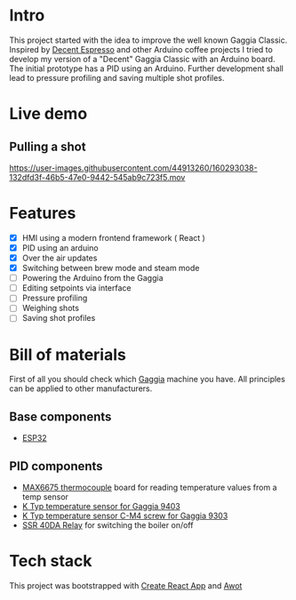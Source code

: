 
# Intro

This project started with the idea to improve the well known Gaggia Classic. Inspired by [Decent Espresso](https://decentespresso.com) and other Arduino coffee projects I tried to develop my version of a "Decent" Gaggia Classic with an Arduino board. The initial prototype has a PID using an Arduino. Further development shall lead to pressure profiling and saving multiple shot profiles.
# Live demo



## Pulling a shot
https://user-images.githubusercontent.com/44913260/160293038-132dfd3f-46b5-47e0-9442-545ab9c723f5.mov

# Features
- [x] HMI using a modern frontend framework ( React )
- [x] PID using an arduino
- [x] Over the air updates
- [x] Switching between brew mode and steam mode
- [ ] Powering the Arduino from the Gaggia
- [ ] Editing setpoints via interface
- [ ] Pressure profiling
- [ ] Weighing shots
- [ ] Saving shot profiles

# Bill of materials
 First of all you should check which [Gaggia](https://clevercoffee.de/gaggia-classic-9403-pid-only/) machine you have. All principles can be applied to other manufacturers.

## Base components
- [ESP32](https://de.aliexpress.com/item/1005002410521023.html?spm=a2g0o.productlist.0.0.143d745aGmcwLI&algo_pvid=294d5305-bb05-42d3-a587-069c5c8609f6&aem_p4p_detail=202203141218331972711337181670031915877&algo_exp_id=294d5305-bb05-42d3-a587-069c5c8609f6-4&pdp_ext_f=%7B%22sku_id%22%3A%2212000020563171209%22%7D&pdp_pi=-1%3B3.72%3B-1%3B1.16%40salePrice%3BEUR%3Bsearch-mainSearch)

## PID components
- [MAX6675 thermocouple](https://de.aliexpress.com/item/32860265425.html?spm=a2g0o.productlist.0.0.3c52733cTT2GjZ&algo_pvid=17b1e326-90ec-49c9-a830-8af828e13dd6&algo_exp_id=17b1e326-90ec-49c9-a830-8af828e13dd6-3&pdp_ext_f=%7B%22sku_id%22%3A%2265580676538%22%7D&pdp_pi=-1%3B2.46%3B-1%3B-1%40salePrice%3BEUR%3Bsearch-mainSearch) board for reading temperature values from a temp sensor
- [K Typ temperature sensor for Gaggia 9403](https://de.aliexpress.com/item/32835036293.html?gatewayAdapt=glo2deu&spm=a2g0s.9042311.0.0.27424c4diT6T0k)
- [K Typ temperature sensor C-M4 screw for Gaggia 9303](https://de.aliexpress.com/item/32835036293.html?gatewayAdapt=glo2deu&spm=a2g0s.9042311.0.0.27424c4diT6T0k)
- [SSR 40DA Relay](https://de.aliexpress.com/item/4000899938277.html?spm=a2g0o.productlist.0.0.6abc4714c20hTA&algo_pvid=b4257e89-0111-4b18-91fa-7f3ecc7dff75&algo_exp_id=b4257e89-0111-4b18-91fa-7f3ecc7dff75-1&pdp_ext_f=%7B%22sku_id%22%3A%2212000025206149674%22%7D&pdp_pi=-1%3B3.9%3B-1%3B-1%40salePrice%3BEUR%3Bsearch-mainSearch) for switching the boiler on/off

# Tech stack

This project was bootstrapped with [Create React App](https://github.com/facebook/create-react-app) and [Awot](https://awot.net/en/guide/tutorial.html)


